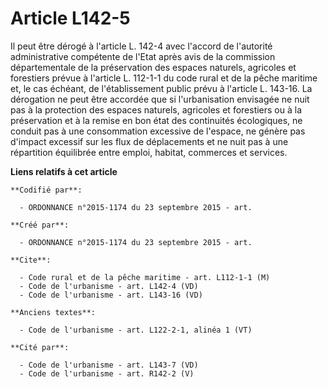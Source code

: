 # Article L142-5

Il peut être dérogé à l'article L. 142-4 avec l'accord de l'autorité administrative compétente de l'Etat après avis de la
commission départementale de la préservation des espaces naturels, agricoles et forestiers prévue à l'article L. 112-1-1 du
code rural et de la pêche maritime et, le cas échéant, de l'établissement public prévu à l'article L. 143-16. La dérogation
ne peut être accordée que si l'urbanisation envisagée ne nuit pas à la protection des espaces naturels, agricoles et
forestiers ou à la préservation et à la remise en bon état des continuités écologiques, ne conduit pas à une consommation
excessive de l'espace, ne génère pas d'impact excessif sur les flux de déplacements et ne nuit pas à une répartition
équilibrée entre emploi, habitat, commerces et services.

**Liens relatifs à cet article**

	**Codifié par**:

	  - ORDONNANCE n°2015-1174 du 23 septembre 2015 - art.

	**Créé par**:

	  - ORDONNANCE n°2015-1174 du 23 septembre 2015 - art.

	**Cite**:

	  - Code rural et de la pêche maritime - art. L112-1-1 (M)
	  - Code de l'urbanisme - art. L142-4 (VD)
	  - Code de l'urbanisme - art. L143-16 (VD)

	**Anciens textes**:

	  - Code de l'urbanisme - art. L122-2-1, alinéa 1 (VT)

	**Cité par**:

	  - Code de l'urbanisme - art. L143-7 (VD)
	  - Code de l'urbanisme - art. R142-2 (V)
